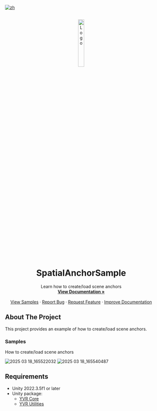 [![zh](https://img.shields.io/badge/lang-zh-blue.svg)](./README.zh.md)

<!--
READ ME FIRST !!!!!!
Replace the following placeholders with the actual values:
    - {{PROJECT_REPO_URL}}: URL of the project repository
    - {{Project Name}}: Name of the project
    - {{DocumentationURL}}: URL of the project documentation, Use github pages with docfx if possible
    - {{BriefDescription}}: Brief description about the project
    - {SampleURL}: URL of the sample project, for package projects, it should be sample repository URL. If a package projects has multiple samples, then link to `Samples` header of the `About The Project` section.
    - {BugIssueURL}: URL of the bug reporting issue template
      - i.e.  https://github.com/PlayForDreamDevelopers/unity-template/issues/new?template=bug_report.yml
    - {FeatureIssueURL}: URL of the feature request issue template
      - i.e. https://github.com/PlayForDreamDevelopers/unity-template/issues/new?template=feature_request.yml
    - {DocumentationIssueURL}: URL of the documentation issue template
      - i.e. https://github.com/PlayForDreamDevelopers/unity-template/issues/new?template=documentation_update.yml
-->

<br />
<div align="center">
    <a href="{{PROJECT_REPO_URL}}">
        <img src="https://www.pfdm.cn/en/static/img/logo.2b1b07e.png" alt="Logo" width="20%">
    </a>
    <h1 align="center"> SpatialAnchorSample </h1>
    <p align="center">
        Learn how to create/load scene anchors
        <br />
        <a href="{{DocumentationURL}}"><strong>View Documentation »</strong></a>
        <br />
        <br />
        <a href="#samples">View Samples</a>
        &middot;
        <a href="https://github.com/PlayForDreamDevelopers/SpatialAnchorSample-Unity/issues/new?template=bug_report.yml">Report Bug</a>
        &middot;
        <a href="https://github.com/PlayForDreamDevelopers/SpatialAnchorSample-Unity/issues/new?template=feature_request.yml">Request Feature</a>
        &middot;
        <a href="https://github.com/PlayForDreamDevelopers/SpatialAnchorSample-Unity/issues/new?template=documentation_update.yml">Improve Documentation</a>
    </p>

</div>

<!-- Add callouts here if required-->

## About The Project

<!-- Description about the project
    What this project does, what it is for, etc.

    For sample projects, describe every sample with screenshot/gif here.
    For package projects, describe what the package does, and links to the sample projects.

    -->
This project provides an example of how to create/load scene anchors.

### Samples

<!-- Link to first sample project -->
<!-- Link to second sample project -->

How to create/load scene anchors

![2025 03 18_165522032](https://github.com/user-attachments/assets/6653816a-735c-4c00-8695-e49fe26de91b)
![2025 03 18_165540487](https://github.com/user-attachments/assets/51ca88be-b880-4d15-a28d-07e9950f865a)

## Requirements

<!-- Requirements about the project:
    Unity version, Unity packages, etc.
    If the Unity package has a mirror repository, link to that repository.
    -->
- Unity 2022.3.5f1 or later
- Unity package:
  - [YVR Core](https://github.com/PlayForDreamDevelopers/com.yvr.core-mirror)
  - [YVR Utilities](https://github.com/PlayForDreamDevelopers/com.yvr.Utilities-mirror)